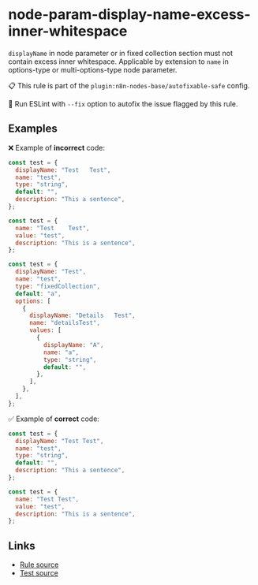 [//]: # "File generated from a template. Do not edit this file directly."

# node-param-display-name-excess-inner-whitespace

`displayName` in node parameter or in fixed collection section must not contain excess inner whitespace. Applicable by extension to `name` in options-type or multi-options-type node parameter.

📋 This rule is part of the `plugin:n8n-nodes-base/autofixable-safe` config.

🔧 Run ESLint with `--fix` option to autofix the issue flagged by this rule.

## Examples

❌ Example of **incorrect** code:

```js
const test = {
  displayName: "Test   Test",
  name: "test",
  type: "string",
  default: "",
  description: "This a sentence",
};

const test = {
  name: "Test    Test",
  value: "test",
  description: "This is a sentence",
};

const test = {
  displayName: "Test",
  name: "test",
  type: "fixedCollection",
  default: "a",
  options: [
    {
      displayName: "Details   Test",
      name: "detailsTest",
      values: [
        {
          displayName: "A",
          name: "a",
          type: "string",
          default: "",
        },
      ],
    },
  ],
};
```

✅ Example of **correct** code:

```js
const test = {
  displayName: "Test Test",
  name: "test",
  type: "string",
  default: "",
  description: "This a sentence",
};

const test = {
  name: "Test Test",
  value: "test",
  description: "This is a sentence",
};
```

## Links

- [Rule source](../../lib/rules/node-param-display-name-excess-inner-whitespace.ts)
- [Test source](../../tests/node-param-display-name-excess-inner-whitespace.test.ts)
